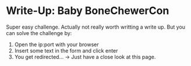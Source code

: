 # Write-Up: Baby BoneChewerCon

Super easy challenge. Actually not really worth writting a write up. But you can solve the challenge by:

1. Open the ip:port with your browser
2. Insert some text in the form and click enter
3. You get redirected... -> Just have a close look at this page.
